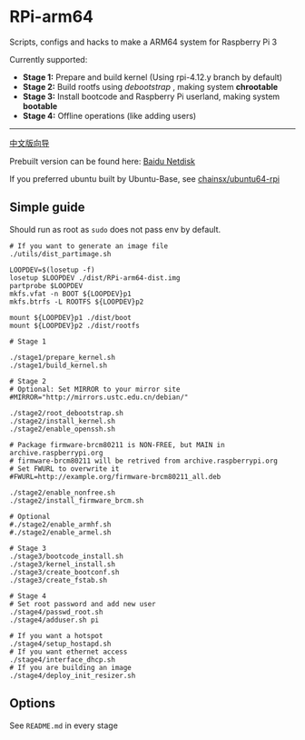 # RPi-arm64
Scripts, configs and hacks to make a ARM64 system for Raspberry Pi 3

Currently supported:

* **Stage 1:** Prepare and build kernel (Using rpi-4.12.y branch by default)
* **Stage 2:** Build rootfs using _debootstrap_ , making system **chrootable**
* **Stage 3:** Install bootcode and Raspberry Pi userland, making system **bootable**
* **Stage 4:** Offline operations (like adding users)

************
[中文版向导](https://github.com/UMRnInside/RPi-arm64/blob/master/README-CN.md)

Prebuilt version can be found here: 
[Baidu Netdisk](https://pan.baidu.com/s/1hsZVl1i)

If you preferred ubuntu built by Ubuntu-Base, see [chainsx/ubuntu64-rpi](https://github.com/chainsx/ubuntu64-rpi)

## Simple guide
Should run as root as `sudo` does not pass env by default.

```
# If you want to generate an image file
./utils/dist_partimage.sh

LOOPDEV=$(losetup -f)
losetup $LOOPDEV ./dist/RPi-arm64-dist.img
partprobe $LOOPDEV
mkfs.vfat -n BOOT ${LOOPDEV}p1
mkfs.btrfs -L ROOTFS ${LOOPDEV}p2

mount ${LOOPDEV}p1 ./dist/boot
mount ${LOOPDEV}p2 ./dist/rootfs

# Stage 1

./stage1/prepare_kernel.sh
./stage1/build_kernel.sh

# Stage 2
# Optional: Set MIRROR to your mirror site
#MIRROR="http://mirrors.ustc.edu.cn/debian/"

./stage2/root_debootstrap.sh
./stage2/install_kernel.sh
./stage2/enable_openssh.sh

# Package firmware-brcm80211 is NON-FREE, but MAIN in archive.raspberrypi.org
# firmware-brcm80211 will be retrived from archive.raspberrypi.org
# Set FWURL to overwrite it
#FWURL=http://example.org/firmware-brcm80211_all.deb

./stage2/enable_nonfree.sh
./stage2/install_firmware_brcm.sh

# Optional
#./stage2/enable_armhf.sh
#./stage2/enable_armel.sh

# Stage 3
./stage3/bootcode_install.sh
./stage3/kernel_install.sh
./stage3/create_bootconf.sh
./stage3/create_fstab.sh

# Stage 4
# Set root password and add new user
./stage4/passwd_root.sh
./stage4/adduser.sh pi

# If you want a hotspot
./stage4/setup_hostapd.sh
# If you want ethernet access
./stage4/interface_dhcp.sh
# If you are building an image
./stage4/deploy_init_resizer.sh
```

## Options
See `README.md` in every stage
